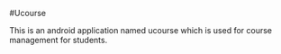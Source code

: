 #Ucourse

This is an android application named ucourse which is used for course management for students.
